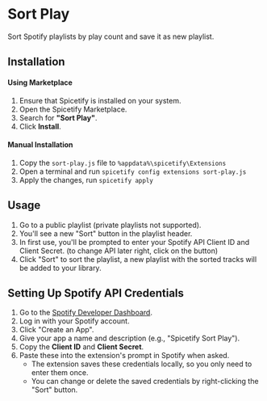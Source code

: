 # Sort Play
Sort Spotify playlists by play count and save it as new playlist.

## Installation  
#### Using Marketplace  
1. Ensure that Spicetify is installed on your system.  
2. Open the Spicetify Marketplace.  
3. Search for **"Sort Play"**.  
4. Click **Install**.  

#### Manual Installation  
1. Copy the `sort-play.js` file to ``` %appdata%\spicetify\Extensions ```   
2. Open a terminal and run ```spicetify config extensions sort-play.js``` 
3. Apply the changes, run ```spicetify apply```

## Usage

1. Go to a public playlist (private playlists not supported).
2. You'll see a new "Sort" button in the playlist header.
3. In first use, you'll be prompted to enter your Spotify API Client ID and Client Secret. (to change API later right, click on the button)
4. Click "Sort" to sort the playlist, a new playlist with the sorted tracks will be added to your library.

## Setting Up Spotify API Credentials

1. Go to the [Spotify Developer Dashboard](https://developer.spotify.com/dashboard/).
2. Log in with your Spotify account.
3. Click "Create an App".
4. Give your app a name and description (e.g., "Spicetify Sort Play").
5. Copy the **Client ID** and **Client Secret**.
6. Paste these into the extension's prompt in Spotify when asked.
   *   The extension saves these credentials locally, so you only need to enter them once.
   *   You can change or delete the saved credentials by right-clicking the "Sort" button.
